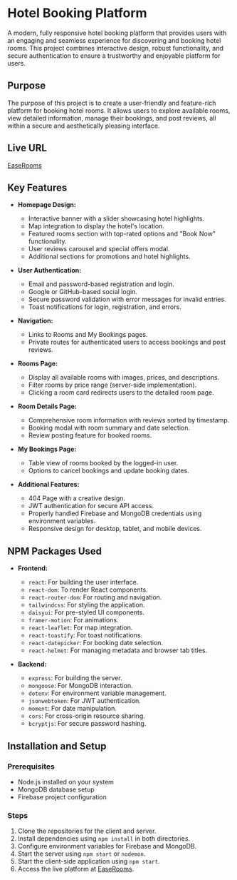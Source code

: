 # Hotel Booking Platform

A modern, fully responsive hotel booking platform that provides users with an engaging and seamless experience for discovering and booking hotel rooms. This project combines interactive design, robust functionality, and secure authentication to ensure a trustworthy and enjoyable platform for users.

## Purpose
The purpose of this project is to create a user-friendly and feature-rich platform for booking hotel rooms. It allows users to explore available rooms, view detailed information, manage their bookings, and post reviews, all within a secure and aesthetically pleasing interface.

## Live URL
[EaseRooms](https://ease-room.web.app)

## Key Features
- **Homepage Design:**
  - Interactive banner with a slider showcasing hotel highlights.
  - Map integration to display the hotel's location.
  - Featured rooms section with top-rated options and "Book Now" functionality.
  - User reviews carousel and special offers modal.
  - Additional sections for promotions and hotel highlights.

- **User Authentication:**
  - Email and password-based registration and login.
  - Google or GitHub-based social login.
  - Secure password validation with error messages for invalid entries.
  - Toast notifications for login, registration, and errors.

- **Navigation:**
  - Links to Rooms and My Bookings pages.
  - Private routes for authenticated users to access bookings and post reviews.

- **Rooms Page:**
  - Display all available rooms with images, prices, and descriptions.
  - Filter rooms by price range (server-side implementation).
  - Clicking a room card redirects users to the detailed room page.

- **Room Details Page:**
  - Comprehensive room information with reviews sorted by timestamp.
  - Booking modal with room summary and date selection.
  - Review posting feature for booked rooms.

- **My Bookings Page:**
  - Table view of rooms booked by the logged-in user.
  - Options to cancel bookings and update booking dates.

- **Additional Features:**
  - 404 Page with a creative design.
  - JWT authentication for secure API access.
  - Properly handled Firebase and MongoDB credentials using environment variables.
  - Responsive design for desktop, tablet, and mobile devices.

## NPM Packages Used
- **Frontend:**
  - `react`: For building the user interface.
  - `react-dom`: To render React components.
  - `react-router-dom`: For routing and navigation.
  - `tailwindcss`: For styling the application.
  - `daisyui`: For pre-styled UI components.
  - `framer-motion`: For animations.
  - `react-leaflet`: For map integration.
  - `react-toastify`: For toast notifications.
  - `react-datepicker`: For booking date selection.
  - `react-helmet`: For managing metadata and browser tab titles.

- **Backend:**
  - `express`: For building the server.
  - `mongoose`: For MongoDB interaction.
  - `dotenv`: For environment variable management.
  - `jsonwebtoken`: For JWT authentication.
  - `moment`: For date manipulation.
  - `cors`: For cross-origin resource sharing.
  - `bcryptjs`: For secure password hashing.

## Installation and Setup
### Prerequisites
- Node.js installed on your system
- MongoDB database setup
- Firebase project configuration

### Steps
1. Clone the repositories for the client and server.
2. Install dependencies using `npm install` in both directories.
3. Configure environment variables for Firebase and MongoDB.
4. Start the server using `npm start` or `nodemon`.
5. Start the client-side application using `npm start`.
6. Access the live platform at [EaseRooms](https://ease-room.web.app).

